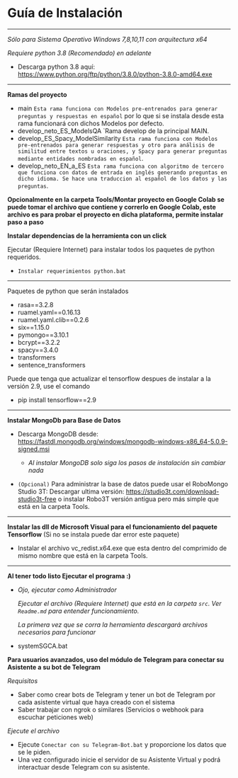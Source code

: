 # Guía de Instalación

---

*Sólo para Sistema Operativo Windows 7,8,10,11 con arquitectura x64*

*Requiere python 3.8 (Recomendado) en adelante*

- Descarga python 3.8 aquí: <https://www.python.org/ftp/python/3.8.0/python-3.8.0-amd64.exe>

---
**Ramas del proyecto**
- main `Esta rama funciona con Modelos pre-entrenados para generar preguntas y respuestas en español` por lo que si se instala desde esta rama funcionará con dichos Modelos por defecto.
- develop_neto_ES_ModelsQA `Rama develop de la principal MAIN.
- develop_ES_Spacy_ModelSimilarity `Esta rama funciona con Modelos pre-entrenados para generar respuestas y otro para análisis de similitud entre textos u oraciones, y Spacy para generar preguntas mediante entidades nombradas en español`.
- develop_neto_EN_a_ES `Esta rama funciona con algoritmo de tercero que funciona con datos de entrada en inglés generando preguntas en dicho idioma. Se hace una traduccion al español de los datos y las preguntas`.

**Opcionalmente en la carpeta Tools/Montar proyecto en Google Colab se puede tomar el archivo que contiene y correrlo en Google Colab, este archivo es para probar el proyecto en dicha plataforma, permite instalar paso a paso**

**Instalar dependencias de la herramienta con un click**

Ejecutar (Requiere Internet) para instalar todos los paquetes de python requeridos.

- `Instalar requerimientos python.bat`

---
Paquetes de python que serán instalados

- rasa==3.2.8
- ruamel.yaml==0.16.13
- ruamel.yaml.clib==0.2.6
- six==1.15.0
- pymongo==3.10.1
- bcrypt==3.2.2
- spacy==3.4.0
- transformers
- sentence_transformers

Puede que tenga que actualizar el tensorflow despues de instalar a la versión 2.9, use el comando
- pip install tensorflow==2.9
---

**Instalar MongoDb para Base de Datos**

- Descarga MongoDB desde: <https://fastdl.mongodb.org/windows/mongodb-windows-x86_64-5.0.9-signed.msi>
  - *Al instalar MongoDB solo siga los pasos de instalación sin cambiar nada*

- `(Opcional)` Para administrar la base de datos puede usar el RoboMongo Studio 3T: Descargar ultima versión: <https://studio3t.com/download-studio3t-free> o instalar Robo3T versión antigua pero más simple que está en la carpeta Tools.

---
**Instalar las dll de Microsoft Visual para el funcionamiento del paquete Tensorflow**
(Si no se instala puede dar error este paquete)

- Instalar el archivo vc_redist.x64.exe que esta dentro del comprimido de mismo nombre que está en la carpeta Tools.

---

**Al tener todo listo Ejecutar el programa :)**

- *Ojo, ejecutar como Administrador*

  *Ejecutar el archivo (Requiere Internet) que está en la carpeta `src`. Ver `Readme.md` para entender funcionamiento.*
  
  *La primera vez que se corra la herramienta descargará archivos necesarios para funcionar*

- systemSGCA.bat

**Para usuarios avanzados, uso del módulo de Telegram para conectar su Asistente a su bot de Telegram**

*Requisitos*

- Saber como crear bots de Telegram y tener un bot de Telegram por cada asistente virtual que haya creado con el sistema
- Saber trabajar con ngrok o similares (Servicios o webhook para escuchar peticiones web)

*Ejecute el archivo*

- Ejecute `Conectar con su Telegram-Bot.bat` y proporcione los datos que se le piden.
- Una vez configurado inicie el servidor de su Asistente Virtual y podrá interactuar desde Telegram con su asistente.
